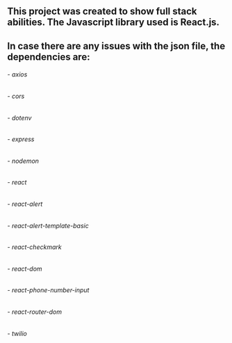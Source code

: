 ## This project was created to show full stack abilities. The Javascript library used is React.js.


## In case there are any issues with the json file, the dependencies are:

###### - axios
###### - cors
###### - dotenv
###### - express
###### - nodemon
###### - react
###### - react-alert
###### - react-alert-template-basic
###### - react-checkmark
###### - react-dom
###### - react-phone-number-input
###### - react-router-dom
###### - twilio
